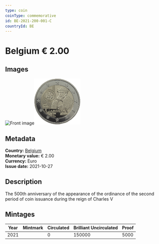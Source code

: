 ```yaml
---
type: coin
coinType: commemorative
id: BE-2021-200-001-C
countryId: BE
---
```


# Belgium € 2.00

## Images

<img src="../../Images/common-2007-200.webp" height="150" alt="Front image"><img src="Images/BE-2021-200-001.webp" height="150" alt="Back image">

## Metadata

**Country:** [Belgium](../../Countries/Belgium/index.md)\
**Monetary value:** € 2.00\
**Currency:** Euro\
**Issue date:** 2021-10-27

## Description
The 500th anniversary of the appearance of the ordinance of the second period of coin issuance during the reign of Charles V

## Mintages

| Year | Mintmark | Circulated | Brilliant Uncirculated | Proof |
| ---- | -------- | ---------- | ---------------------- | ----- |
| 2021 |          | 0          | 150000                 | 5000  |
